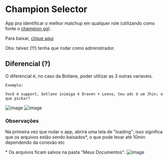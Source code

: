 # Champion Selector
App pra identificar o melhor matchup em qualquer role (utilizando como fonte o [champion.gg](https://champion.gg)).

Para baixar, [clique aqui](https://github.com/guilhermedelyra/champion_selector/raw/main/ChampionSelector.zip)

Obs: talvez (!!!) tenha que rodar como administrador.

## Diferencial (?)

O diferencial é, no caso da Botlane, poder utilizar as 3 outras variaveis.

```
Exemplo:

Você é support, botlane inimiga é Draven + Leona, teu adc é um Jhin; o que pickar?
```
![image](https://user-images.githubusercontent.com/23236957/97100196-9ca25f80-166f-11eb-8c55-97f6b970bd33.png)
![image](https://user-images.githubusercontent.com/23236957/97100202-a88e2180-166f-11eb-8150-db61683b2030.png)

### Observações

Na primeira vez que rodar o app, abrirá uma tela de "loading"; isso significa que os arquivos estão sendo baixados*, o que pode levar até 10min dependendo da conexão etc

\* Os arquivos ficam salvos na pasta "Meus Documentos":
![image](https://user-images.githubusercontent.com/23236957/97100224-facf4280-166f-11eb-9a8d-b1e0dad8c273.png)

